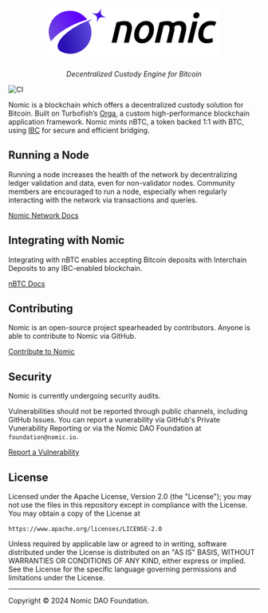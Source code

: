<h1 align="center">
<picture>
  <source media="(prefers-color-scheme: dark)" srcset="./nomic-logo-dark-100.png">
  <source media="(prefers-color-scheme: light)" srcset="./nomic-logo-100.png">
  <img alt="Nomic" src="./nomic-logo-100.png">
</picture>
</h1>
<p align="center">
<i>Decentralized Custody Engine for Bitcoin</i>
</p>

![CI](https://github.com/nomic-io/nomic/actions/workflows/ci.yml/badge.svg)

Nomic is a blockchain which offers a decentralized custody solution for Bitcoin. Built on Turbofish’s [Orga](https://github.com/turbofish-org/orga), a custom high-performance blockchain application framework. Nomic mints nBTC, a token backed 1:1 with BTC, using [IBC](https://www.ibcprotocol.dev/) for secure and efficient bridging.


## Running a Node

Running a node increases the health of the network by decentralizing ledger validation and data, even for non-validator nodes. Community members are encouraged to run a node, especially when regularly interacting with the network via transactions and queries.

[Nomic Network Docs](https://docs.nomic.io/)

## Integrating with Nomic

Integrating with nBTC enables accepting Bitcoin deposits with Interchain Deposits to any IBC-enabled blockchain.

[nBTC Docs](https://github.com/nomic-io/nomic-bitcoin-js/blob/main/README.md)

## Contributing

Nomic is an open-source project spearheaded by contributors. Anyone is able to contribute to Nomic via GitHub.

[Contribute to Nomic](https://github.com/nomic-io/nomic/contribute)

## Security

Nomic is currently undergoing security audits.

Vulnerabilities should not be reported through public channels, including GitHub Issues. You can report a vunerability via GitHub's Private Vunerability Reporting or via the Nomic DAO Foundation at `foundation@nomic.io`.

[Report a Vulnerability](https://github.com/nomic-io/nomic/security/advisories/new)


## License

Licensed under the Apache License, Version 2.0 (the "License"); you may not use the files in this repository except in compliance with the License. You may obtain a copy of the License at

    https://www.apache.org/licenses/LICENSE-2.0

Unless required by applicable law or agreed to in writing, software distributed under the License is distributed on an "AS IS" BASIS, WITHOUT WARRANTIES OR CONDITIONS OF ANY KIND, either express or implied. See the License for the specific language governing permissions and limitations under the License.


---

Copyright © 2024 Nomic DAO Foundation.
